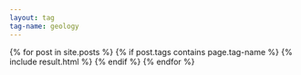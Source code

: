 ```yaml
---
layout: tag
tag-name: geology
---
```

{% for post in site.posts %}
{% if post.tags contains page.tag-name %}
{% include result.html %}
{% endif %}
{% endfor %}
